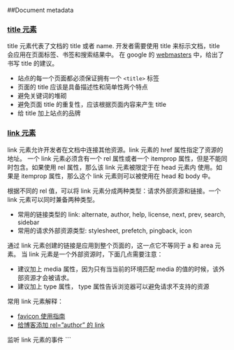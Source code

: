 ##Document metadata

### [title 元素](https://html.spec.whatwg.org/multipage/semantics.html#the-title-element)
title 元素代表了文档的 title 或者 name. 开发者需要使用 title 来标示文档，title 会应用在页面标签、书签和搜索结果中。
在 google 的 [webmasters](https://support.google.com/webmasters/answer/35624?rd=1#3) 中，给出了书写 title 的建议。

* 站点的每一个页面都必须保证拥有一个 `<title>` 标签
* 页面的 title 应该是具备描述性和简单性两个特点
* 避免关键词的堆砌
* 避免页面 title 的重复性，应该根据页面内容来产生 title
* 给 title 加上站点的品牌

### [link 元素](https://html.spec.whatwg.org/multipage/semantics.html#the-link-element)
link 元素允许开发者在文档中连接其他资源。link 元素的 href 属性指定了资源的地址。
一个 link 元素必须含有一个 rel 属性或者一个 itemprop 属性，但是不能同时包含。如果使用 rel 属性，那么该 link 元素被限定于在 head 元素内
使用。如果是 itemprop 属性，那么这个 link 元素则可以被使用在 head 和 body 中。

根据不同的 rel 值，可以将 link 元素分成两种类型：请求外部资源和链接。一个 link 元素可以同时兼备两种类型。
* 常用的链接类型的 link: alternate, author, help, license, next, prev, search, sidebar
* 常用的请求外部资源类型: stylesheet, prefetch, pingback, icon

通过 link 元素创建的链接是应用到整个页面的，这一点它不等同于 a 和 area 元素。
当 link 元素是一个外部资源时，下面几点需要注意：
* 建议加上 media 属性，因为只有当当前的环境匹配 media  的值的时候，该外部资源才会被请求。
* 建议加上 type 属性， type 属性告诉浏览器可以避免请求不支持的资源

常用 link 元素解释：
* [favicon 使用指南](https://github.com/audreyr/favicon-cheat-sheet)
* [给博客添加 rel=”author” 的 link](http://googlewebmastercentral.blogspot.com/2013/08/relauthor-frequently-asked-advanced.html)

监听 link 元素的事件
    ```
        <script>
        function sheetLoaded() {
        // Do something interesting; the sheet has been loaded
        }

        function sheetError() {
        alert("An error occurred loading the stylesheet!");
        }
        </script>

        <link rel="stylesheet" href="mystylesheet.css" onload="sheetLoaded()" onerror="sheetError()">
    ```


### [meta 元素]()
https://support.google.com/webmasters/answer/79812?hl=en

